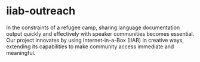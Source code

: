 # iiab-outreach
In the constraints of a refugee camp, sharing language documentation output quickly and effectively with speaker communities becomes essential. Our project innovates by using Internet-in-a-Box (IIAB) in creative ways, extending its capabilities to make community access immediate and meaningful.
